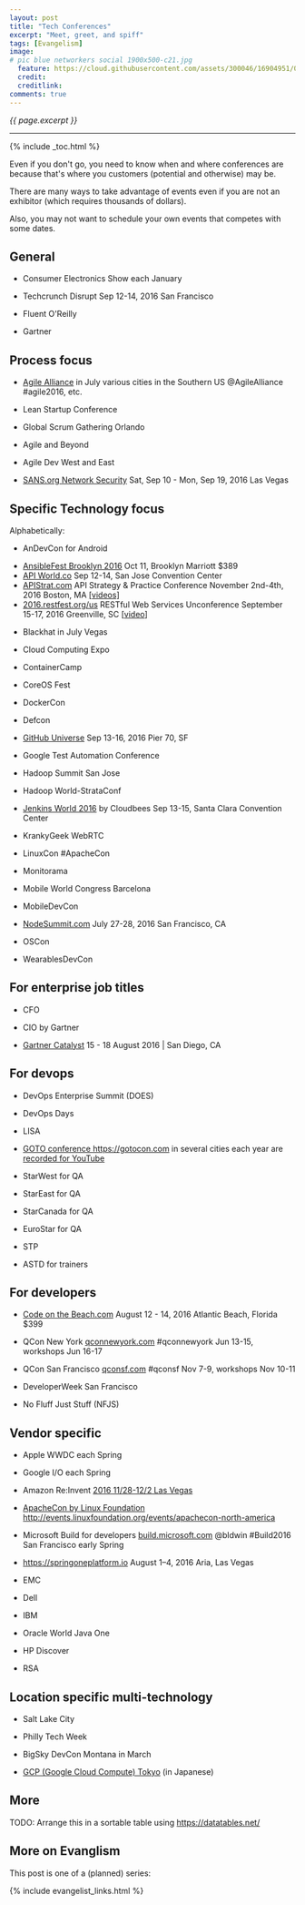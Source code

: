 ```yaml
---
layout: post
title: "Tech Conferences"
excerpt: "Meet, greet, and spiff"
tags: [Evangelism]
image:
# pic blue networkers social 1900x500-c21.jpg
  feature: https://cloud.githubusercontent.com/assets/300046/16904951/0e5ebb1a-4c5c-11e6-8741-778edab0dd85.jpg
  credit: 
  creditlink: 
comments: true
---
```

<i>{{ page.excerpt }}</i>
<hr />

{% include _toc.html %}

Even if you don't go, you need to know when and where conferences are
because that's where you customers (potential and otherwise) may be.

There are many ways to take advantage of events even if you are not an exhibitor
(which requires thousands of dollars).

Also, you may not want to schedule your own events that competes with some dates.

## General #

* Consumer Electronics Show each January

* Techcrunch Disrupt Sep 12-14, 2016 San Francisco

* Fluent O'Reilly 
* Gartner


## Process focus #

* <a target="_blank" href="https://www.agilealliance.org/agile2016/">Agile Alliance</a> in July various cities in the Southern US
  @AgileAlliance  
  #agile2016, etc.

* Lean Startup Conference
* Global Scrum Gathering Orlando
* Agile and Beyond
* Agile Dev West and East

* <a target="_blank" href="https://www.sans.org/event/network-security-2016/">SANS.org Network Security</a>
  Sat, Sep 10 - Mon, Sep 19, 2016
  Las Vegas

## Specific Technology focus #

Alphabetically:

* AnDevCon for Android
* <a target="_blank" href="https://www.eventbrite.com/e/ansiblefest-brooklyn-2016-tickets-26808252204">
   AnsibleFest Brooklyn 2016</a>
   Oct 11, Brooklyn Marriott $389
* <a target="_blank" href="http://apiworld.co/">
   API World.co</a>
   Sep 12-14, San Jose Convention Center
* <a target="_blank" href="http://apistrat.com/">
   APIStrat.com</a> API Strategy & Practice Conference
   November 2nd-4th, 2016
   Boston, MA 
   <a target="_blank" href="https://www.youtube.com/channel/UCVrBi5B3I4yNNOY9nRInnOQ">
   [videos]</a>
* <a target="_blank" href="https://2016.restfest.org/us/">
   2016.restfest.org/us</a> RESTful Web Services Unconference
   September 15-17, 2016
   Greenville, SC
   [<a target="_blank" href="http://productforge.io/livestreams/rest-fest/2016/07/16/rest-fest-uk-2016-conference-day/">video</a>]

* Blackhat in July Vegas
* Cloud Computing Expo
* ContainerCamp
* CoreOS Fest

* DockerCon
* Defcon

* <a target="_blank" href="https://githubuniverse.com/">
   GitHub Universe</a> Sep 13-16, 2016 Pier 70, SF
* Google Test Automation Conference

* Hadoop Summit San Jose
* Hadoop World-StrataConf

* <a target="_blank" href="https://www.cloudbees.com/juc/event-details">
   Jenkins World 2016</a> by Cloudbees
   Sep 13-15, Santa Clara Convention Center

* KrankyGeek WebRTC

* LinuxCon
   #ApacheCon

* Monitorama
* Mobile World Congress Barcelona
* MobileDevCon

* <a target="_blank" href="http://nodesummit.com/">
   NodeSummit.com</a>
   July 27-28, 2016
   San Francisco, CA

* OSCon
* WearablesDevCon



## For enterprise job titles #

* CFO
* CIO by Gartner

* <a target="_blank" href="http://www.gartner.com/events/na/catalyst/">
   Gartner Catalyst</a>
   15 - 18 August 2016 | San Diego, CA


## For devops  #

* DevOps Enterprise Summit (DOES)
* DevOps Days
* LISA 

* <a target="_blank" href="https://gotocon.com/">GOTO conference https://gotocon.com</a>
   in several cities each year are
   <a target="_blank" href="https://www.youtube.com/user/GotoConferences">recorded for YouTube</a>

* StarWest for QA
* StarEast for QA
* StarCanada for QA
* EuroStar for QA
* STP

* ASTD for trainers


## For developers #

* <a target="_blank" href="https://www.codeonthebeach.com/">Code on the Beach.com</a>
   August 12 - 14, 2016
   Atlantic Beach, Florida
   $399

* QCon New York <a target="_blank" href="https://qconnewyork.com/">qconnewyork.com</a>
   #qconnewyork
   Jun 13-15, workshops Jun 16-17
* QCon San Francisco <a target="_blank" href="https://qconsf.com/">qconsf.com</a>
   #qconsf 
   Nov 7-9, workshops Nov 10-11

* DeveloperWeek San Francisco

* No Fluff Just Stuff (NFJS)


## Vendor specific #

* Apple WWDC each Spring
* Google I/O each Spring
* Amazon Re:Invent <a target="_blank" href="https://www.portal.reinvent.awsevents.com/portal/startNewRegistration.do">
   2016 11/28-12/2 Las Vegas
   
* ApacheCon by Linux Foundation 
   <a target="_blank" href="http://events.linuxfoundation.org/events/apachecon-north-america/">
   http://events.linuxfoundation.org/events/apachecon-north-america</a>

* Microsoft Build for developers
   <a target="_blank" href="https://build.microsoft.com/">build.microsoft.com</a>
   @bldwin
   #Build2016
   San Francisco early Spring

* <a target="_blank" href="https://springoneplatform.io/">https://springoneplatform.io</a>
   August 1–4, 2016
   Aria, Las Vegas 

* EMC
* Dell
* IBM

* Oracle World Java One
* HP Discover

* RSA


## Location specific multi-technology #

* Salt Lake City
* Philly Tech Week
* BigSky DevCon Montana in March

* <a target="_blank" href="https://cloudplatformonline.com/NEXT2016-Tokyo.html">
   GCP (Google Cloud Compute) Tokyo</a> (in Japanese)

## More #

TODO: Arrange this in a sortable table using https://datatables.net/

## More on Evanglism #

This post is one of a (planned) series:

{% include evangelist_links.html %}

